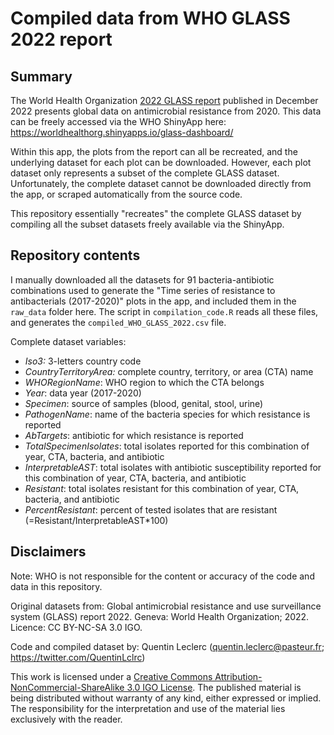 # Compiled data from WHO GLASS 2022 report

## Summary

The World Health Organization [2022 GLASS report](https://www.who.int/publications/i/item/9789240062702) published in December 2022 presents global data on antimicrobial resistance from 2020.
This data can be freely accessed via the WHO ShinyApp here: https://worldhealthorg.shinyapps.io/glass-dashboard/

Within this app, the plots from the report can all be recreated, and the underlying dataset for each plot can be downloaded.
However, each plot dataset only represents a subset of the complete GLASS dataset. Unfortunately, the complete dataset cannot be
downloaded directly from the app, or scraped automatically from the source code.

This repository essentially "recreates" the complete GLASS dataset by compiling all the subset datasets freely available via the ShinyApp.

## Repository contents

I manually downloaded all the datasets for 91 bacteria-antibiotic combinations used to generate the "Time series of resistance to
antibacterials (2017-2020)" plots in the app, and included them in the `raw_data` folder here. The script in `compilation_code.R` reads
all these files, and generates the `compiled_WHO_GLASS_2022.csv` file.

Complete dataset variables:
- *Iso3:* 3-letters country code
- *CountryTerritoryArea:* complete country, territory, or area (CTA) name
- *WHORegionName*: WHO region to which the CTA belongs
- *Year*: data year (2017-2020)
- *Specimen*: source of samples (blood, genital, stool, urine)
- *PathogenName*: name of the bacteria species for which resistance is reported
- *AbTargets*: antibiotic for which resistance is reported
- *TotalSpecimenIsolates*: total isolates reported for this combination of year, CTA, bacteria, and antibiotic
- *InterpretableAST*: total isolates with antibiotic susceptibility reported for this combination of year, CTA, bacteria, and antibiotic
- *Resistant*: total isolates resistant for this combination of year, CTA, bacteria, and antibiotic
- *PercentResistant*: percent of tested isolates that are resistant (=Resistant/InterpretableAST\*100)

## Disclaimers

Note: WHO is not responsible for the content or accuracy of the code and data in this repository.

Original datasets from: Global antimicrobial resistance and use surveillance system (GLASS) report 2022. Geneva: World Health Organization; 2022. Licence: CC BY-NC-SA 3.0 IGO.

Code and compiled dataset by: Quentin Leclerc (quentin.leclerc@pasteur.fr; https://twitter.com/QuentinLclrc)

This work is licensed under a [Creative Commons Attribution-NonCommercial-ShareAlike 3.0 IGO License](https://creativecommons.org/licenses/by-nc-sa/3.0/igo/).
The published material is being distributed without warranty of any kind, either expressed or implied. The
responsibility for the interpretation and use of the material lies exclusively with the reader.
